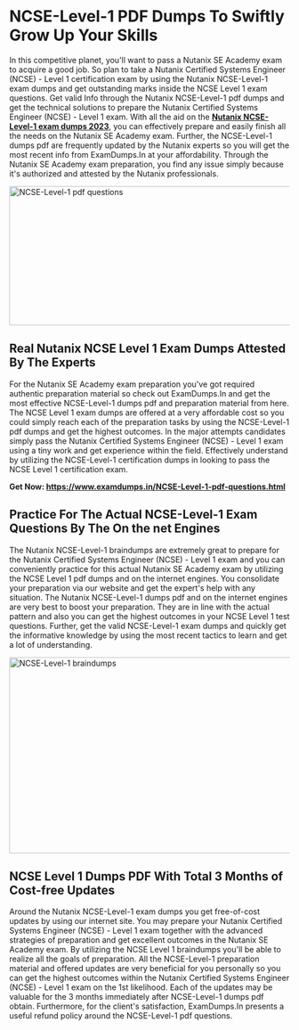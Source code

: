 <h1><strong>NCSE-Level-1 PDF Dumps To Swiftly Grow Up Your Skills</strong></h1>
<p>In this competitive planet, you'll want to pass a Nutanix SE Academy exam to acquire a good job. So plan to take a Nutanix Certified Systems Engineer (NCSE) - Level 1 certification exam by using the Nutanix NCSE-Level-1 exam dumps and get outstanding marks inside the NCSE Level 1 exam questions. Get valid Info through the Nutanix NCSE-Level-1 pdf dumps and get the technical solutions to prepare the Nutanix Certified Systems Engineer (NCSE) - Level 1 exam. With all the aid on the <strong><a href="https://www.examdumps.in/NCSE-Level-1-pdf-questions.html">Nutanix NCSE-Level-1 exam dumps 2023</a></strong>, you can effectively prepare and easily finish all the needs on the Nutanix SE Academy exam. Further, the NCSE-Level-1 dumps pdf are frequently updated by the Nutanix experts so you will get the most recent info from ExamDumps.In at your affordability. Through the Nutanix SE Academy exam preparation, you find any issue simply because it's authorized and attested by the Nutanix professionals.</p>
<p><img src="https://i.ibb.co/zxJwW90/Copy-of-Online-Classes-Twitter-header-post-Made-with-Poster-My-Wall-1.png" alt="NCSE-Level-1 pdf questions" width="750" height="250" /></p>
<h2><strong>Real Nutanix NCSE Level 1 Exam Dumps Attested By The Experts</strong></h2>
<p>For the Nutanix SE Academy exam preparation you've got required authentic preparation material so check out ExamDumps.In and get the most effective NCSE-Level-1 dumps pdf and preparation material from here. The NCSE Level 1 exam dumps are offered at a very affordable cost so you could simply reach each of the preparation tasks by using the NCSE-Level-1 pdf dumps and get the highest outcomes. In the major attempts candidates simply pass the Nutanix Certified Systems Engineer (NCSE) - Level 1 exam using a tiny work and get experience within the field. Effectively understand by utilizing the NCSE-Level-1 certification dumps in looking to pass the NCSE Level 1 certification exam.</p>
<p><strong>Get Now:&nbsp;<a href="https://www.examdumps.in/NCSE-Level-1-pdf-questions.html">https://www.examdumps.in/NCSE-Level-1-pdf-questions.html</a></strong></p>
<h2><strong>Practice For The Actual NCSE-Level-1 Exam Questions By The On the net Engines</strong></h2>
<p>The Nutanix NCSE-Level-1 braindumps are extremely great to prepare for the Nutanix Certified Systems Engineer (NCSE) - Level 1 exam and you can conveniently practice for this actual Nutanix SE Academy exam by utilizing the NCSE Level 1 pdf dumps and on the internet engines. You consolidate your preparation via our website and get the expert's help with any situation. The Nutanix NCSE-Level-1 dumps pdf and on the internet engines are very best to boost your preparation. They are in line with the actual pattern and also you can get the highest outcomes in your NCSE Level 1 test questions. Further, get the valid NCSE-Level-1 exam dumps and quickly get the informative knowledge by using the most recent tactics to learn and get a lot of understanding.</p>
<p><a href="https://www.examdumps.in/NCSE-Level-1-pdf-questions.html"><img src="https://i.ibb.co/QkNtdwY/Copy-of-Zoom-Online-Classes-Facebook-Share-Po-Made-with-Poster-My-Wall-1.jpg" alt="NCSE-Level-1 braindumps" width="670" height="352" /></a></p>
<h2><strong>NCSE Level 1 Dumps PDF With Total 3 Months of Cost-free Updates</strong></h2>
<p>Around the Nutanix NCSE-Level-1 exam dumps you get free-of-cost updates by using our internet site. You may prepare your Nutanix Certified Systems Engineer (NCSE) - Level 1 exam together with the advanced strategies of preparation and get excellent outcomes in the Nutanix SE Academy exam. By utilizing the NCSE Level 1 braindumps you'll be able to realize all the goals of preparation. All the NCSE-Level-1 preparation material and offered updates are very beneficial for you personally so you can get the highest outcomes within the Nutanix Certified Systems Engineer (NCSE) - Level 1 exam on the 1st likelihood. Each of the updates may be valuable for the 3 months immediately after NCSE-Level-1 dumps pdf obtain. Furthermore, for the client's satisfaction, ExamDumps.In presents a useful refund policy around the NCSE-Level-1 pdf questions.</p>
